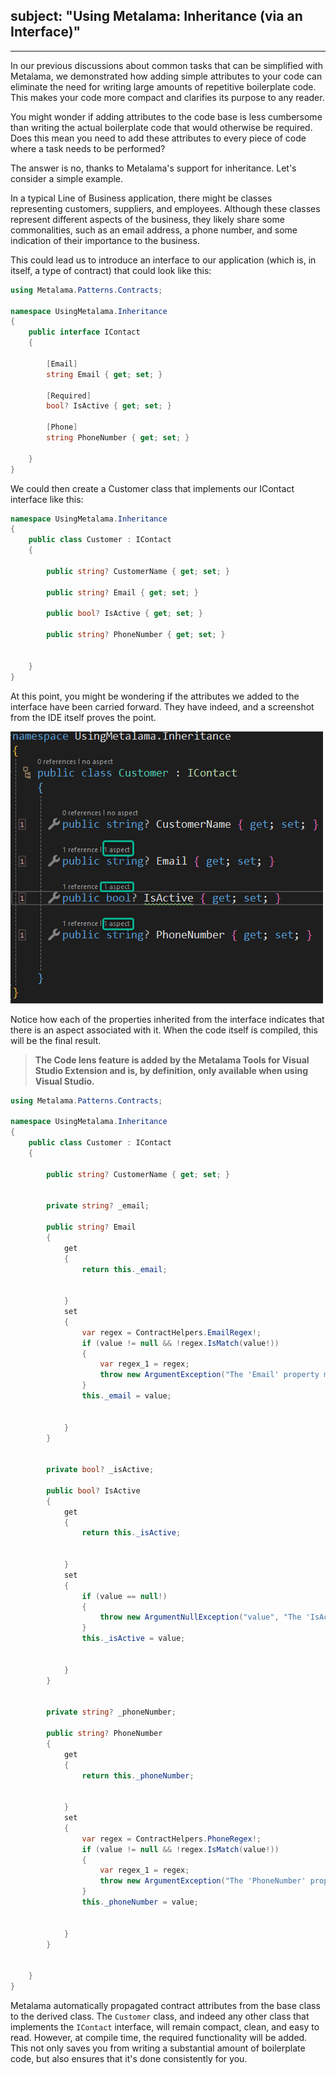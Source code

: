 subject: "Using Metalama: Inheritance (via an Interface)"
---
---

In our previous discussions about common tasks that can be simplified with Metalama, we demonstrated how adding simple attributes to your code can eliminate the need for writing large amounts of repetitive boilerplate code. This makes your code more compact and clarifies its purpose to any reader.

You might wonder if adding attributes to the code base is less cumbersome than writing the actual boilerplate code that would otherwise be required. Does this mean you need to add these attributes to every piece of code where a task needs to be performed?

The answer is no, thanks to Metalama's support for inheritance. Let's consider a simple example.

In a typical Line of Business application, there might be classes representing customers, suppliers, and employees. Although these classes represent different aspects of the business, they likely share some commonalities, such as an email address, a phone number, and some indication of their importance to the business.

This could lead us to introduce an interface to our application (which is, in itself, a type of contract) that could look like this:

```c#
using Metalama.Patterns.Contracts;

namespace UsingMetalama.Inheritance
{
    public interface IContact
    {

        [Email]
        string Email { get; set; }

        [Required]
        bool? IsActive { get; set; }

        [Phone]
        string PhoneNumber { get; set; }

    }
}
```

We could then create a Customer class that implements our IContact interface like this:

```c#
namespace UsingMetalama.Inheritance
{
    public class Customer : IContact
    {

        public string? CustomerName { get; set; }

        public string? Email { get; set; }

        public bool? IsActive { get; set; }

        public string? PhoneNumber { get; set; }


    }
}
```

At this point, you might be wondering if the attributes we added to the interface have been carried forward. They have indeed, and a screenshot from the IDE itself proves the point.

![](images/aspect-inheritance.jpg)

Notice how each of the properties inherited from the interface indicates that there is an aspect associated with it. When the code itself is compiled, this will be the final result.

> <b>The Code lens feature is added by the Metalama Tools for Visual Studio Extension and is, by definition, only available when using Visual Studio.</b>

```c#
using Metalama.Patterns.Contracts;

namespace UsingMetalama.Inheritance
{
    public class Customer : IContact
    {

        public string? CustomerName { get; set; }


        private string? _email;

        public string? Email
        {
            get
            {
                return this._email;


            }
            set
            {
                var regex = ContractHelpers.EmailRegex!;
                if (value != null && !regex.IsMatch(value!))
                {
                    var regex_1 = regex;
                    throw new ArgumentException("The 'Email' property must be a valid email address.", "value");
                }
                this._email = value;


            }
        }


        private bool? _isActive;

        public bool? IsActive
        {
            get
            {
                return this._isActive;


            }
            set
            {
                if (value == null!)
                {
                    throw new ArgumentNullException("value", "The 'IsActive' property is required.");
                }
                this._isActive = value;


            }
        }


        private string? _phoneNumber;

        public string? PhoneNumber
        {
            get
            {
                return this._phoneNumber;


            }
            set
            {
                var regex = ContractHelpers.PhoneRegex!;
                if (value != null && !regex.IsMatch(value!))
                {
                    var regex_1 = regex;
                    throw new ArgumentException("The 'PhoneNumber' property must be a valid phone number.", "value");
                }
                this._phoneNumber = value;


            }
        }


    }
}
```

Metalama automatically propagated contract attributes from the base class to the derived class. The `Customer` class, and indeed any other class that implements the `IContact` interface, will remain compact, clean, and easy to read. However, at compile time, the required functionality will be added. This not only saves you from writing a substantial amount of boilerplate code, but also ensures that it's done consistently for you.
